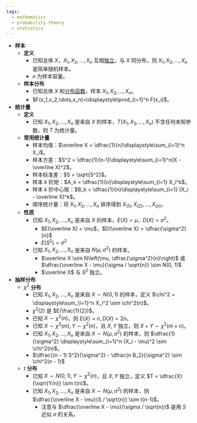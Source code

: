 ```yaml
---
tags:
  - mathematics
  - probability-theory
  - statistics
---
```

- **样本**
	- **定义**
		- 已知总体 $X$，$X_1,X_2,\dots,X_n$ 互相[独立](概率基础#^b59tln)，与 $X$ 同分布，则 $X_1,X_2,\dots,X_n$ 是简单随机样本。
		- $n$ 为样本容量。
	- **样本分布**
		- 已知总体 $X$ 和[分布函数](随机变量#^rhosgs)，样本 $X_1,X_2,\dots,X_n$。
		- $F(x_1,x_2,\dots,x_n)=\displaystyle\prod_{i=1}^n F(x_i)$。
- **统计量**
	- **定义**
		- 已知 $X_1,X_2,\dots,X_n$ 是来自 $X$ 的样本，$T(X_1,X_2,\dots,X_n)$ 不含任何未知参数，则 $T$ 为统计量。
	- **常用统计量**
		- 样本均值：$\overline X = \dfrac{1}{n}\displaystyle\sum_{i=1}^n X_i$。
		- 样本方差：$S^2 = \dfrac{1}{n-1}\displaystyle\sum_{i=1}^n(X - \overline X)^2$。
		- 样本标准差：$S = \sqrt{S^2}$。
		- 样本 $k$ 阶矩：$A_k = \dfrac{1}{n}\displaystyle\sum_{i=1} X_i^k$。
		- 样本 $k$ 阶中心矩：$B_k = \dfrac{1}{n}\displaystyle\sum_{i=1} (X_i - \overline X)^k$。
		- 顺序统计量：将 $X_1,X_2,\dots,X_n$ 排序得到 $X_{(1)},X_{(2)},\dots,X_{(n)}$。
	- **性质**
		- 已知 $X_1,X_2,\dots,X_n$ 是来自 $X$ 的样本，$E(X) = \mu$，$D(X) = \sigma^2$。
			- $E(\overline X) = \mu$，$D(\overline X) = \dfrac{\sigma^2}{n}$
			- $E(S^2) = \sigma^2$
		- 已知 $X_1,X_2,\dots,X_n$ 是来自 $N(\mu,\sigma^2)$ 的样本。
			- $\overline X \sim N\left(\mu, \dfrac{\sigma^2}{n}\right)$ 或 $\dfrac{\overline X - \mu}{\sigma / \sqrt{n}} \sim N(0, 1)$
			- $\overline X$ 与 $S^2$ 独立。
- **抽样分布**
	- $\chi^2$ **分布**
		- 已知 $X_1,X_2,\dots,X_n$ 是来自 $X\sim N(0,1)$ 的样本，定义 $\chi^2 = \displaystyle\sum_{i=1}^n X_i^2 \sim \chi^2(n)$。
		- $\chi^2(2)$ 是 $E(\frac{1}{2})$。
		- 已知 $X \sim \chi^2(n)$，则 $E(X) = n,D(X) = 2n$。
		- 已知 $X\sim \chi^2(m),Y \sim \chi^2(n)$，且 $X,Y$ 独立，则 $X+Y \sim \chi^2(m+n)$。
		- 已知 $X_1,X_2,\dots,X_n$ 是来自 $X\sim N(\mu,\sigma^2)$ 的样本，则 $\dfrac{1}{\sigma^2} \displaystyle\sum_{i=1}^n (X_i - \mu)^2 \sim \chi^2(n)$。
		- $\dfrac{(n - 1) S^2}{\sigma^2} - \dfrac{n B_2}{\sigma^2} \sim \chi^2(n - 1)$
	- $t$ **分布**
		- 已知 $X \sim N(0,1), Y \sim \chi^2(n)$，且 $X,Y$ 独立，定义 $T = \dfrac{X}{\sqrt{Y/n}} \sim t(n)$。
		- 已知 $X_1,X_2,\dots,X_n$ 是来自 $X\sim N(\mu,\sigma^2)$ 的样本，则 $\dfrac{\overline X - \mu}{S / \sqrt{n}} \sim t(n-1)$。
			- 注意与 $\dfrac{\overline X - \mu}{\sigma / \sqrt{n}}$ 是用 $S$ 近似 $\sigma$ 的关系。